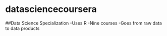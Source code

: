 datasciencecoursera
===================
##Data Science Specialization
-Uses R
-Nine courses
-Goes from raw data to data products
